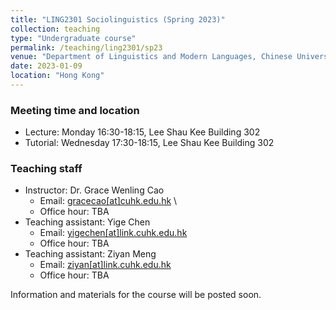 ```yaml
---
title: "LING2301 Sociolinguistics (Spring 2023)"
collection: teaching
type: "Undergraduate course"
permalink: /teaching/ling2301/sp23
venue: "Department of Linguistics and Modern Languages, Chinese University of Hong Kong"
date: 2023-01-09
location: "Hong Kong"
---
```


<!--
### Meeting time and location
Time: Mon 16:30-18:15 \
Location: LSK 302
-->
<!--
### Instructor: Dr. Grace Wenling Cao
Email: [gracecao\[at\]cuhk.edu.hk](mailto:gracecao@cuhk.edu.hk) \
Office hour: TBA 

### TA: Yige Chen
Email: [yigechen.cuhk\[at\]outlook.com](mailto:yigechen.cuhk@outlook.com) \
Office hour: TBA 
-->
### Meeting time and location
* Lecture: Monday 16:30-18:15, Lee Shau Kee Building 302
* Tutorial: Wednesday 17:30-18:15, Lee Shau Kee Building 302

### Teaching staff 
* Instructor: Dr. Grace Wenling Cao
  * Email: [gracecao\[at\]cuhk.edu.hk](mailto:gracecao@cuhk.edu.hk) \
  * Office hour: TBA 
* Teaching assistant: Yige Chen
  * Email: [yigechen\[at\]link.cuhk.edu.hk](mailto:yigechen@link.cuhk.edu.hk) 
  * Office hour: TBA 
* Teaching assistant: Ziyan Meng
  * Email: [ziyan\[at\]link.cuhk.edu.hk](mailto:ziyan@link.cuhk.edu.hk) 
  * Office hour: TBA 

Information and materials for the course will be posted soon. 

<!--
Heading 1
======

Heading 2
======

Heading 3
======
-->
